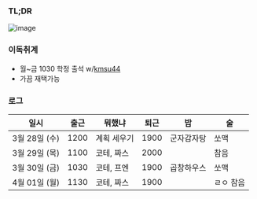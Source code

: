 ### TL;DR

![image](https://github.com/luciancah/TIL/assets/8311335/bb149f9a-0270-49f0-b0c1-810e65842895)

### 이독취계
- 월~금 1030 학정 출석 w/[kmsu44](https://github.com/kmsu44)
- 가끔 재택가능

### 로그
| 일시         | 출근   | 뭐했냐    | 퇴근   | 밥    | 술  |
|------------|------|--------|------|------|----|
| 3월 28일 (수) | 1200 | 계획 세우기 | 1900 | 군자감자탕   | 쏘맥 |
| 3월 29일 (목) | 1100 | 코테, 짜스 | 2000 |      | 참음 |
| 3월 30일 (금) | 1030 | 코테, 프엔 | 1900 | 곱창하우스 | 쏘맥 |
| 4월 01일 (월) | 1130 | 코테, 짜스 | 1900 |  | ㄹㅇ 참음 |
